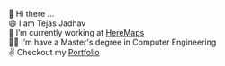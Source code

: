 👋 Hi there ... \
😄 I am Tejas Jadhav \
🔭 I’m currently working at [HereMaps](here.com) \
🧑‍🎓 I’m have a Master's degree in Computer Engineering\
✌️ Checkout my [Portfolio](https://teeejaey.github.io) 
